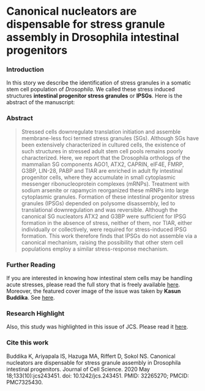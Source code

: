 # Canonical nucleators are dispensable for stress granule assembly in Drosophila intestinal progenitors


<!--more-->

### Introduction

In this story we describe the identification of stress granules in a somatic stem cell population of *Drosophila*. 
We called these stress induced structures **intestinal progenitor stress granules** or **IPSGs**. 
Here is the abstract of the manuscript:

### Abstract

> Stressed cells downregulate translation initiation and assemble membrane-less foci termed stress granules (SGs). Although SGs have been extensively characterized in cultured cells, the existence of such structures in stressed adult stem cell pools remains poorly characterized. Here, we report that the Drosophila orthologs of the mammalian SG components AGO1, ATX2, CAPRIN, eIF4E, FMRP, G3BP, LIN-28, PABP and TIAR are enriched in adult fly intestinal progenitor cells, where they accumulate in small cytoplasmic messenger ribonucleoprotein complexes (mRNPs). Treatment with sodium arsenite or rapamycin reorganized these mRNPs into large cytoplasmic granules. Formation of these intestinal progenitor stress granules (IPSGs) depended on polysome disassembly, led to translational downregulation and was reversible. Although the canonical SG nucleators ATX2 and G3BP were sufficient for IPSG formation in the absence of stress, neither of them, nor TIAR, either individually or collectively, were required for stress-induced IPSG formation. This work therefore finds that IPSGs do not assemble via a canonical mechanism, raising the possibility that other stem cell populations employ a similar stress-response mechanism.

### Further Reading

If you are interested in knowing how intestinal stem cells may be handling acute stresses, please read the full story that is freely available [here](https://journals.biologists.com/jcs/article/133/10/jcs243451/224909/Canonical-nucleators-are-dispensable-for-stress).
Moreover, the featured cover image of the issue was taken by **Kasun Buddika**. See [here](https://journals.biologists.com/jcs/issue/133/10).

### Research Highlight

Also, this study was highlighted in this issue of JCS. Please read it [here](https://journals.biologists.com/jcs/article/133/10/e1001/224816/Coping-with-stress-granules-in-a-different-way).

### Cite this work

Buddika K, Ariyapala IS, Hazuga MA, Riffert D, Sokol NS. Canonical nucleators are dispensable for stress granule assembly in Drosophila intestinal progenitors. Journal of Cell Science. 2020 May 18;133(10):jcs243451. doi: 10.1242/jcs.243451. PMID: 32265270; PMCID: PMC7325430.
